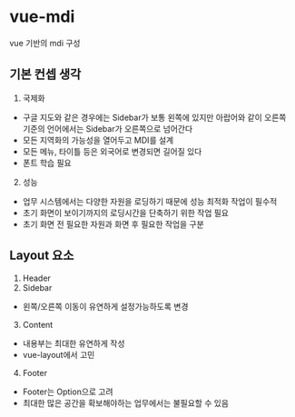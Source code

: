 # vue-mdi
vue 기반의 mdi 구성

## 기본 컨셉 생각

1) 국제화
- 구글 지도와 같은 경우에는 Sidebar가 보통 왼쪽에 있지만 아랍어와 같이 오른쪽 기준의 언어에서는 Sidebar가 오른쪽으로 넘어간다
- 모든 지역화의 가능성을 열어두고 MDI를 설계
- 모든 메뉴, 타이틀 등은 외국어로 변경되면 길어질 있다
- 폰트 학습 필요

2) 성능
- 업무 시스템에서는 다양한 자원을 로딩하기 때문에 성능 최적화 작업이 필수적
- 초기 화면이 보이기까지의 로딩시간을 단축하기 위한 작업 필요
- 초기 화면 전 필요한 자원과 화면 후 필요한 작업을 구분

## Layout 요소
1) Header
2) Sidebar
- 왼쪽/오른쪽 이동이 유연하게 설정가능하도록 변경
3) Content
- 내용부는 최대한 유연하게 작성
- vue-layout에서 고민 
4) Footer
- Footer는 Option으로 고려
- 최대한 많은 공간을 확보해야하는 업무에서는 불필요할 수 있음
